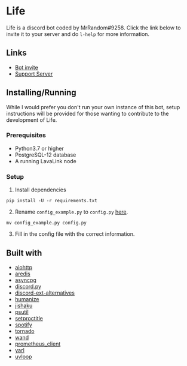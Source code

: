 # Life
Life is a discord bot coded by MrRandom#9258. Click the link below to invite it to your server and do `l-help` for more information.

## Links
* [Bot invite](https://discordapp.com/oauth2/authorize?client_id=628284183579721747&scope=bot&permissions=103926848)
* [Support Server](https://discord.gg/xP8xsHr)

## Installing/Running
While I would prefer you don't run your own instance of this bot, setup instructions will be provided for those wanting to contribute to the development of Life.

### Prerequisites
* Python3.7 or higher
* PostgreSQL-12 database
* A running LavaLink node

### Setup
1. Install dependencies
```
pip install -U -r requirements.txt
```
2. Rename `config_example.py` to `config.py` [here](https://github.com/MyNameBeMrRandom/Life/tree/master/Life/config).
```
mv config_example.py config.py
```
3. Fill in the config file with the correct information.

## Built with
* [aiohttp](https://github.com/aio-libs/aiohttp)
* [aredis](https://github.com/NoneGG/aredis)
* [asyncpg](https://github.com/MagicStack/asyncpg)
* [discord.py](https://github.com/Rapptz/discord.py)
* [discord-ext-alternatives](https://github.com/Ext-Creators/discord-ext-alternatives)
* [humanize](https://github.com/jmoiron/humanize)
* [jishaku](https://github.com/Gorialis/jishaku)
* [psutil](https://github.com/giampaolo/psutil)
* [setproctitle](https://github.com/dvarrazzo/py-setproctitle)
* [spotify](https://github.com/mental32/spotify.py)
* [tornado](https://github.com/tornadoweb/tornado)
* [wand](https://github.com/emcconville/wand)
* [prometheus_client](https://github.com/prometheus/client_python)
* [yarl](https://github.com/aio-libs/yarl)
* [uvloop](https://github.com/MagicStack/uvloop)

